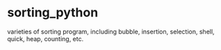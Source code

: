sorting_python
==============

varieties of sorting program, including bubble, insertion, selection, shell, quick, heap, counting, etc.
